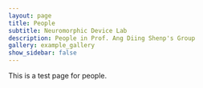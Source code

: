 ```yaml
---
layout: page
title: People
subtitle: Neuromorphic Device Lab
description: People in Prof. Ang Diing Shenp's Group
gallery: example_gallery
show_sidebar: false
---
```


This is a test page for people.
